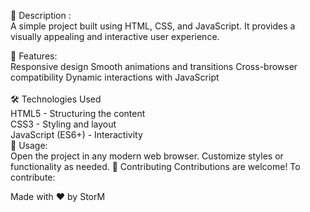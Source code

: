 📌 Description : <br>
A simple project built using HTML, CSS, and JavaScript. It provides a visually appealing and interactive user experience.

🚀 Features: <br>
Responsive design
Smooth animations and transitions
Cross-browser compatibility
Dynamic interactions with JavaScript
<br><br>
🛠️ Technologies Used <br>
HTML5 - Structuring the content <br>
CSS3 - Styling and layout<br>
JavaScript (ES6+) - Interactivity<br>
🎯 Usage:<br>
Open the project in any modern web browser.
Customize styles or functionality as needed.
🤝 Contributing
Contributions are welcome! To contribute:

Made with ❤️ by StorM
